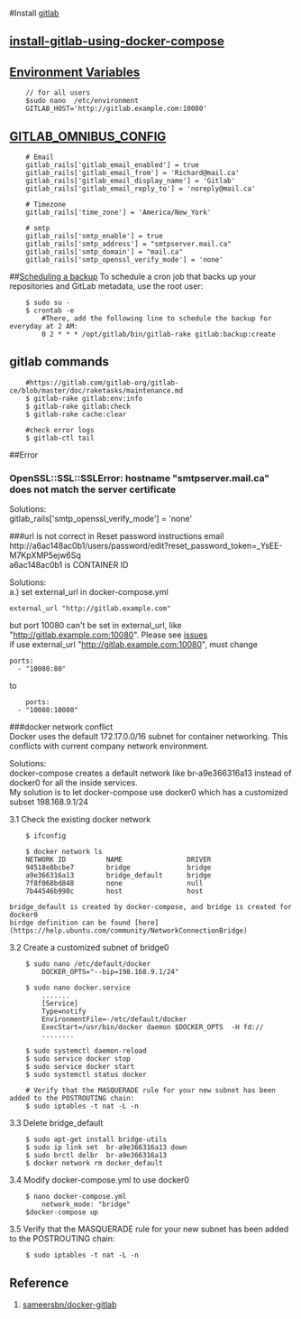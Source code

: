 
#Install [gitlab](http://doc.gitlab.com/omnibus/docker/README.html)

## [install-gitlab-using-docker-compose](http://doc.gitlab.com/omnibus/docker/#install-gitlab-using-docker-compose)

## [Environment Variables](http://doc.gitlab.com/ce/administration/environment_variables.html)

		// for all users
		$sudo nano  /etc/environment 
		GITLAB_HOST='http://gitlab.example.com:10080'

## [GITLAB_OMNIBUS_CONFIG](https://gitlab.com/gitlab-org/omnibus-gitlab/blob/master/files/gitlab-config-template/gitlab.rb.template)

		# Email 
        gitlab_rails['gitlab_email_enabled'] = true
        gitlab_rails['gitlab_email_from'] = 'Richard@mail.ca'
        gitlab_rails['gitlab_email_display_name'] = 'Gitlab'
        gitlab_rails['gitlab_email_reply_to'] = 'noreply@mail.ca'
        
		# Timezone
        gitlab_rails['time_zone'] = 'America/New_York'        
        
		# smtp
        gitlab_rails['smtp_enable'] = true        
        gitlab_rails['smtp_address'] = "smtpserver.mail.ca"
        gitlab_rails['smtp_domain'] = "mail.ca" 	  
        gitlab_rails['smtp_openssl_verify_mode'] = 'none' 
		

##[Scheduling a backup](https://gitlab.com/gitlab-org/omnibus-gitlab/blob/629def0a7a26e7c2326566f0758d4a27857b52a3/README.md#backups)
 To schedule a cron job that backs up your repositories and GitLab metadata, use the root user:

		$ sudo su -
		$ crontab -e
			#There, add the following line to schedule the backup for everyday at 2 AM:
			0 2 * * * /opt/gitlab/bin/gitlab-rake gitlab:backup:create

## gitlab commands
		
		#https://gitlab.com/gitlab-org/gitlab-ce/blob/master/doc/raketasks/maintenance.md
		$ gitlab-rake gitlab:env:info
		$ gitlab-rake gitlab:check
		$ gitlab-rake cache:clear
 
		#check error logs
		$ gitlab-ctl tail
		
##Error
### OpenSSL::SSL::SSLError: hostname "smtpserver.mail.ca" does not match the server certificate  
Solutions:  
gitlab_rails['smtp_openssl_verify_mode'] = 'none'   

###url is not correct in Reset password instructions email  
http://a6ac148ac0b1/users/password/edit?reset_password_token=_YsEE-M7KpXMP5ejw6Sq    
a6ac148ac0b1 is CONTAINER ID   

Solutions:  
a.) set external_url in docker-compose.yml

	external_url "http://gitlab.example.com"
	
but port 10080 can't be set in external_url, like "http://gitlab.example.com:10080". Please see [issues](https://gitlab.com/gitlab-org/gitlab-ce/issues/1551)  
if use external_url "http://gitlab.example.com:10080", must change

    ports:
      - "10080:80"
	  
to	  

	    ports:
      - "10080:10080"
	  
###docker network conflict  
Docker uses the default 172.17.0.0/16 subnet for container networking. This conflicts with current company network environment.  

Solutions:  
docker-compose creates a default network like br-a9e366316a13 instead of docker0 for all the inside services.  
My solution is to let docker-compose use docker0 which has a customized subset 198.168.9.1/24

3.1 Check the existing docker network

		$ ifconfig
		
		$ docker network ls
		NETWORK ID          NAME                DRIVER
		94518e8bcbe7        bridge              bridge
		a9e366316a13        bridge_default      bridge
		7f8f068bd848        none                null
		7b44546b998c        host                host
		
	bridge_default is created by docker-compose, and bridge is created for docker0
	birdge definition can be found [here](https://help.ubuntu.com/community/NetworkConnectionBridge)
	
3.2 Create a customized subnet of bridge0

		$ sudo nano /etc/default/docker
			DOCKER_OPTS="--bip=198.168.9.1/24"
		
		$ sudo nano docker.service
			.......
			[Service]
			Type=notify
			EnvironmentFile=-/etc/default/docker
			ExecStart=/usr/bin/docker daemon $DOCKER_OPTS  -H fd://
			........
		
		$ sudo systemctl daemon-reload
		$ sudo service docker stop
		$ sudo service docker start
		$ sudo systemctl status docker		
		
		# Verify that the MASQUERADE rule for your new subnet has been added to the POSTROUTING chain:
		$ sudo iptables -t nat -L -n
		
3.3 Delete bridge_default

		$ sudo apt-get install bridge-utils
		$ sudo ip link set  br-a9e366316a13 down
		$ sudo brctl delbr  br-a9e366316a13
		$ docker network rm docker_default
	
3.4 Modify docker-compose.yml to use docker0
	
		$ nano docker-compose.yml
			network_mode: "bridge" 
		$docker-compose up	
	
3.5 Verify that the MASQUERADE rule for your new subnet has been added to the POSTROUTING chain:

		$ sudo iptables -t nat -L -n
	
## Reference
1. [sameersbn/docker-gitlab](https://github.com/sameersbn/docker-gitlab#available-configuration-parameters)	
	
